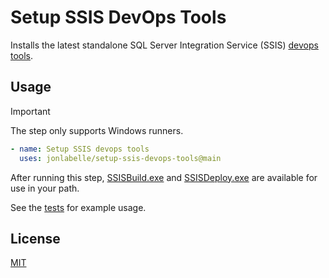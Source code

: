 # Setup SSIS DevOps Tools

Installs the latest standalone SQL Server Integration Service (SSIS) [devops tools](https://learn.microsoft.com/en-us/sql/integration-services/devops/ssis-devops-standalone).

## Usage

> [!IMPORTANT]
> The step only supports Windows runners.

```yaml
- name: Setup SSIS devops tools
  uses: jonlabelle/setup-ssis-devops-tools@main
```

After running this step, [SSISBuild.exe](https://learn.microsoft.com/en-us/sql/integration-services/devops/ssis-devops-standalone#ssisbuildexe) and [SSISDeploy.exe](https://learn.microsoft.com/en-us/sql/integration-services/devops/ssis-devops-standalone#ssisdeployexe) are available for use in your path.

See the [tests](https://github.com/jonlabelle/setup-ssis-devops-tools/blob/main/.github/workflows/test.yml) for example usage.

## License

[MIT](LICENSE)
